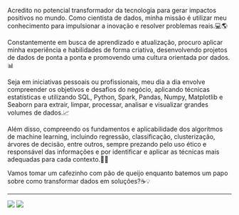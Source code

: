 Acredito no potencial transformador da tecnologia para gerar impactos positivos no mundo. Como cientista de dados, minha missão é utilizar meu conhecimento para impulsionar a inovação e resolver problemas reais.💻🌎

Constantemente em busca de aprendizado e atualização, procuro aplicar minha experiência e habilidades de forma criativa, desenvolvendo projetos de dados de ponta a ponta e promovendo uma cultura orientada por dados.📊

Seja em iniciativas pessoais ou profissionais, meu dia a dia envolve compreender os objetivos e desafios do negócio, aplicando técnicas estatísticas e utilizando SQL, Python, Spark, Pandas, Numpy, Matplotlib e Seaborn para extrair, limpar, processar, analisar e visualizar grandes volumes de dados.📈

Além disso, compreendo os fundamentos e aplicabilidade dos algoritmos de machine learning, incluindo regressão, classificação, clusterização, árvores de decisão, entre outros, sempre prezando pelo uso ético e responsável das informações e por identificar e aplicar as técnicas mais adequadas para cada contexto.👩‍💻

Vamos tomar um cafezinho com pão de queijo enquanto batemos um papo sobre como transformar dados em soluções?☕💡

---

[![](img.shields.io/badge/linkedin-0A66C2?logo=linkedin)](https://www.linkedin.com/in/bizoniluiza/)
[![](/img.shields.io/badge/blog-olive?logo=medium)](https://www.luizabizoni.medium.com/)

